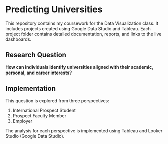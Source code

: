 # Predicting Universities

This repository contains my coursework for the Data Visualization class. It includes projects created using Google Data Studio and Tableau. Each project folder contains detailed documentation, reports, and links to the live dashboards.

## Research Question

**How can individuals identify universities aligned with their academic, personal, and career interests?**

## Implementation

This question is explored from three perspectives:
1. International Prospect Student
2. Prospect Faculty Member
3. Employer

The analysis for each perspective is implemented using Tableau and Looker Studio (Google Data Studio).
